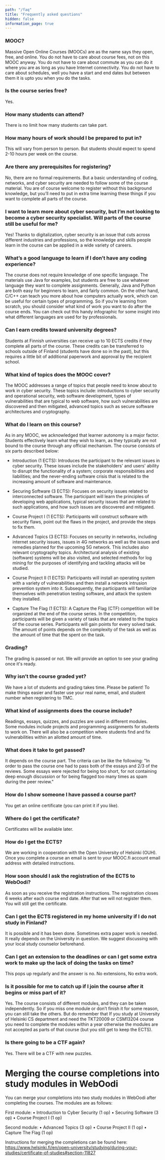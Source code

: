 ```yaml
---
path: "/faq"
title: "Frequently asked questions"
hidden: false
information_page: true
---
```


<table-of-contents></table-of-contents>

### MOOC?
Massive Open Online Courses (MOOCs) are as the name says they open, free, and online. You do not have to care about course fees, not on this MOOC anyway. You do not have to care about commute as you can do it where you are as long as you have Internet connectivity. You do not have to care about schedules, well you have a start and end dates but between them it is upto you when you do the tasks.

### Is the course series free?
Yes.

### How many students can attend?
There is no limit how many students can take part.

### How many hours of work should I be prepared to put in?
This will vary from person to person. But students should expect to spend 2-10 hours per week on the course.

### Are there any prerequisites for registering?
No, there are no formal requirements. But a basic understanding of coding, networks, and cyber security are needed to follow some of the course material. You are of course welcome to register without this background knowledge, but you’ll need to put in extra time learning these things if you want to complete all parts of the course.

### I want to learn more about cyber security, but I’m not looking to become a cyber security specialist. Will parts of the course still be useful for me?
Yes! Thanks to digitalization, cyber security is an issue that cuts across different industries and professions, so the knowledge and skills people learn in the course can be applied in a wide variety of careers.

### What’s a good language to learn if I don’t have any coding experience?
The course does not require knowledge of one specific language. The materials use Java for examples, but students are free to use whatever language they want to complete assignments. Generally, Java and Python are both easy for beginners to learn, and fairly common. On the other hand, C/C++ can teach you more about how computers actually work, which can be useful for certain types of programming. So if you’re learning from scratch, you should consider what kind of work you want to do after the course ends. You can check out this handy infographic for some insight into what different languages are used for by professionals.

### Can I earn credits toward university degrees?
Students at Finnish universities can receive up to 10 ECTS credits if they complete all parts of the course. These credits can be transferred to schools outside of Finland (students have done so in the past), but this requires a little bit of additional paperwork and approval by the recipient school.

### What kind of topics does the MOOC cover?
The MOOC addresses a range of topics that people need to know about to work in cyber security. These topics include: introductions to cyber security and operational security, web software development, types of vulnerabilities that are typical to web software, how such vulnerabilities are discovered and then mitigated, advanced topics such as secure software architectures and cryptography.

### What do I learn on this course?
As in any MOOC, we acknowledged that learner autonomy is a major factor. Students effectively learn what they wish to learn, as they typically are not bound to the course through any official mechanism. The course consists of six parts described below:

* Introduction (1 ECTS): Introduces the participant to the relevant issues in cyber security. These issues include the stakeholders' and users' ability to disrupt the functionality of a system; corporate responsibilities and liabilities; and the never-ending software crisis that is related to the increasing amount of software and maintenance.

* Securing Software (3 ECTS): Focuses on security issues related to interconnected software. The participant will learn the principles of developing web applications, typical security issues that are related to such applications, and how such issues are discovered and mitigated.

* Course Project I (1 ECTS): Participants will construct software with security flaws, point out the flaws in the project, and provide the steps to fix them.

* Advanced Topics (3 ECTS): Focuses on security in networks, including internet security issues, issues in 4G networks as well as the issues and remedies planned for the upcoming 5G network. This includes also relevant cryptography topics. Architectural analysis of existing (software) systems will be also visited, and selected methods for log mining for the purposes of identifying and tackling attacks will be studied.

* Course Project II (1 ECTS): Participants will install an operating system with a variety of vulnerabilities and then install a network intrusion prevention system into it. Subsequently, the participants will familiarize themselves with penetration testing software, and attack the system they installed.

* Capture The Flag (1 ECTS): A Capture the Flag (CTF) competition will be organized at the end of the course series. In the competition, participants will be given a variety of tasks that are related to the topics of the course series. Participants will gain points for every solved task. The amount of points depends on the complexity of the task as well as the amount of time that the spent on the task.

### Grading?
The grading is passed or not. We will provide an option to see your grading once it's ready.

### Why isn’t the course graded yet?
We have a lot of students and grading takes time. Please be patient! To make things easier and faster use your real name, email, and student number when registering to TMC.

### What kind of assignments does the course include?
Readings, essays, quizzes, and puzzles are used in different modules. Some modules include projects and programming assignments for students to work on. There will also be a competition where students find and fix vulnerabilities within an allotted amount of time.

### What does it take to get passed?
It depends on the course part. The criteria can be like the following: "In order to pass the course one had to pass both of the essays and 2/3 of the reviews. Some essays were rejected for being too short, for not containing deep enough discussion or for being flagged too many times as spam during the peer review."

### How do I show someone I have passed a course part?
You get an online certificate (you can print it if you like).

### Where do I get the certificate?

Certificates will be available later.

### How do I get the ECTS?

We are working in cooperation with the Open University of Helsinki (OUH). Once you complete a course an email is sent to your MOOC.fi account email address with detailed instructions.

### How soon should I ask the registration of the ECTS to WebOodi?

As soon as you receive the registration instructions. The registration closes 6 weeks after each course end date. After that we will not register them. You will still get the certificate.

### Can I get the ECTS registered in my home university if I do not study in Finland?
It is possible and it has been done. Sometimes extra paper work is needed. It really depends on the University in question. We suggest discussing with your local study counselor beforehand.

### Can I get an extension to the deadlines or can I get some extra work to make up the lack of doing the tasks on time?
This pops up regularly and the answer is no. No extensions, No extra work.

### Is it possible for me to catch up if I join the course after it begins or miss part of it?
Yes. The course consists of different modules, and they can be taken independently. So if you miss one module or don’t finish it for some reason, you can still take the others. But do remember that If you study at University of Helsinki CS department and need the TKT20009 or CSM13204 course you need to complete the modules within a year otherwise the modules are not accepted as parts of that course (but you still get to keep the ECTS).

### Is there going to be a CTF again?
Yes. There will be a CTF with new puzzles.

# Merging the course completions into study modules in WebOodi

You can merge your completions into two study modules in WebOodi after completing the courses.
The modules are as follows:

First module:
    • Introduction to Cyber Security (1 op)
    • Securing Software (3 op)
    • Course Project I (1 op)

Second module:
    • Advanced Topics (3 op)
    • Course Project II (1 op)
    • Capture The Flag (1 op)

Instructions for merging the completions can be found here: https://www.helsinki.fi/en/open-university/studying/during-your-studies/certificate-of-studies#section-11827
